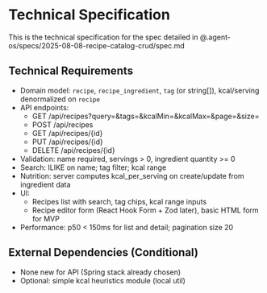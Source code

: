 # Technical Specification

This is the technical specification for the spec detailed in @.agent-os/specs/2025-08-08-recipe-catalog-crud/spec.md

## Technical Requirements

- Domain model: `recipe`, `recipe_ingredient`, `tag` (or string[]), kcal/serving denormalized on `recipe`
- API endpoints:
  - GET /api/recipes?query=&tags=&kcalMin=&kcalMax=&page=&size=
  - POST /api/recipes
  - GET /api/recipes/{id}
  - PUT /api/recipes/{id}
  - DELETE /api/recipes/{id}
- Validation: name required, servings > 0, ingredient quantity >= 0
- Search: ILIKE on name; tag filter; kcal range
- Nutrition: server computes kcal_per_serving on create/update from ingredient data
- UI:
  - Recipes list with search, tag chips, kcal range inputs
  - Recipe editor form (React Hook Form + Zod later), basic HTML form for MVP
- Performance: p50 < 150ms for list and detail; pagination size 20

## External Dependencies (Conditional)

- None new for API (Spring stack already chosen)
- Optional: simple kcal heuristics module (local util)
